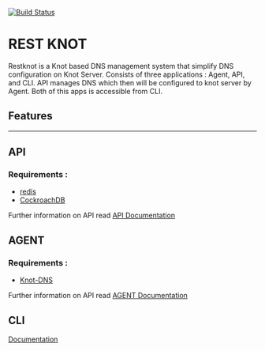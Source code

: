 [![Build Status](https://travis-ci.org/BiznetGIO/RESTKnot.svg?branch=master)](https://travis-ci.org/BiznetGIO/RESTKnot)

# REST KNOT
Restknot is a Knot based DNS management system that simplify DNS configuration on Knot Server. Consists of three applications : Agent, API, and CLI. API manages DNS which then will be configured to knot server by Agent. Both of this apps is accessible from CLI.


## Features



----------------------
## API
### Requirements :
- [redis](API/README.md)
- [CockroachDB](https://www.cockroachlabs.com/docs/stable/install-cockroachdb-linux.html)




Further information on API read [API Documentation](API/README.md)


## AGENT
### Requirements : 
- [Knot-DNS](https://www.knot-dns.cz/download/)

Further information on API read [AGENT Documentation](AGENT/README.md)


## CLI

[Documentation](CLI/README.md)
